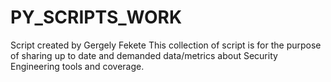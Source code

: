 # PY_SCRIPTS_WORK

Script created by Gergely Fekete
This collection of script is for the purpose of sharing up to date and demanded data/metrics about Security Engineering tools and coverage.
